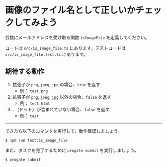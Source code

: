 # 画像のファイル名として正しいかチェックしてみよう

引数にメールアドレスを受け取る関数 `isImageFile` を定義してください。

コードは `src/is_image_file.ts` にあります。テストコードは `src/is_image_file.test.ts` にあります。

## 期待する動作

1. 拡張子が `png`, `jpeg`, `jpg` の場合、`true` を返す
    - 例： `test.png`
2. 拡張子が `png`, `jpeg`, `jpg` 以外の場合、`false` を返す
    - 例： `test.html`
3. `.`（ドット）が含まれていない場合、`false` を返す
    - 例： `test`

---

できたら以下のコマンドを実行して、動作確認しましょう。

```terminal
$ npm run test:is_image_file
```

また、タスクを完了するために `progate submit` を実行しましょう。

```terminal
$ progate submit
```
